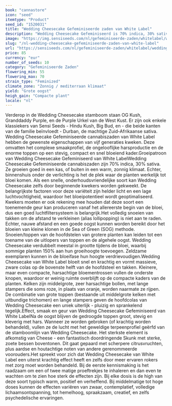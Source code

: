```yaml
---
book: "cannastore"
icon: "seed"
itemtype: "Product"
seed_id: "1520031"
title: "Wedding Cheesecake Gefeminiseerde zaden van White Label"
description: "Wedding Cheesecake Gefeminiseerd is 70% indica, 30% sativa. Planten zijn compact, maar de oogst is groot. De high is intens, ontspannend en creatief."
image: "https://img.sensiseeds.com/nl/gefeminiseerde-zaden/whitelabel/wedding-cake-image.png"
slug: "/nl-wedding-cheesecake-gefeminiseerde-zaden-van-white-label"
url: "https://sensiseeds.com/nl/gefeminiseerde-zaden/whitelabel/wedding-cake?a_aid=cannastore"
price: 85
currency: "eur"
number_of_seeds: 10
category: "Gefeminiseerde Zaden"
flowering_min: 55
flowering_max: 70
strain_type: "Feminized"
climate_zone: "Zonnig / mediterraan klimaat"
yield: "Grote oogst"
heigh_gain: "Compacte plant"
locale: "nl"
---
```

Verderop in de Wedding Cheesecake stamboom staan OG Kush, Granddaddy Purple, en de Purple Urkel van de West Kust. Er zijn ook enkele klassiekers van Sensi Seeds - Hindu Kush, Big Bud, en - die beide kanten van de familie beïnvloedt - Durban, de machtige Zuid-Afrikaanse sativa. Wedding Cheesecake Gefeminiseerde cannabiszaden van White Label hebben de gewenste eigenschappen van vijf generaties kweken. Deze omvatten het complexe smaakprofiel, de ongelooflijke harsproductie en de enorme toppen op een stevig, compact en snel bloeiend kader.Groeipatroon van Wedding Cheesecake Gefeminiseerd van White LabelWedding Cheesecake Gefeminiseerde cannabiszaden zijn 70% indica, 30% sativa. Ze groeien goed in een kas, of buiten in een warm, zonnig klimaat. Echter, binnenshuis onder de verlichting is het de plek waar de planten werkelijk tot bloei komen. Als een snelle, onderhoudsvriendelijke soort kan Wedding Cheesecake zelfs door beginnende kwekers worden gekweekt. De belangrijkste factoren voor deze variëteit zijn helder licht en een lage luchtvochtigheid, waardoor het bloeipotentieel wordt geoptimaliseerd. Kwekers moeten er ook rekening mee houden dat deze soort een toenemende geur kan produceren vanaf het allereerste begin van de bloei, dus een goed luchtfiltersysteem is belangrijk.Het volledig snoeien van takken om de afstand te verkleinen (alias lollipopping) is niet aan te raden. Echter, nauwe afstand en een goede oogst kunnen worden bereikt door het bloeien van kleine klonen in de Sea of Green (SOG) methode. Snoeien/toppen van de hoofdstelen van grotere planten kan leiden tot een toename van de uitlopers van toppen en de algehele oogst. Wedding Cheesecake verdubbelt meestal in grootte tijdens de bloei, waarbij sommige planten 150% aan hun groeihoogte toevoegen. Zeldzame exemplaren kunnen in de bloeifase hun hoogte verdrievoudigen.Wedding Cheesecake van White Label bloeit snel en krachtig en vormt massieve, zware colas op de bovenste helft van de hoofdsteel en takken. Kleinere, maar even compacte, harsachtige bloementrossen vullen de onderste knopen, waardoor er weinig ruimte overblijft op de compacte kaders van de planten. Kelken zijn middelgrote, zeer harsachtige bollen, met lange stampers die soms roze, in plaats van oranje, worden naarmate ze rijpen. De combinatie van grote toppen (bestaande uit middelgrote kelken met uitbundige trichomen) en lange stampers geven de hoofdcolas van Wedding Cheesecake een uniek uiterlijk - pluizig en sprankelend tegelijk.Effect, smaak en geur van Wedding Cheesecake Gefeminiseerd van White LabelNa de oogst blijven de gedroogde toppen groot, stevig en kleverig met hars. Wanneer ze worden gebroken (of krachtig worden behandeld), vullen ze de lucht met het geweldige terpeenprofiel geërfd van de stamboomlijn van Wedding Cheesecake. Het sterkste element is afkomstig van Cheese - een fantastisch doordringende Skunk met sterke, zoete bessen boventonen. Dit gaat gepaard met scherpere citrusvruchten, plus aardse en houtachtige noten van andere gerenommeerde voorouders.Het spreekt voor zich dat Wedding Cheesecake van White Label een uiterst krachtig effect heeft en zelfs door meer ervaren rokers met zorg moet worden behandeld. Bij de eerste kennismaking is het raadzaam om een of twee matige proeftrekjes te inhaleren en dan even te wachten om te zien hoe sterk de effecten zijn. Bij elke dosis is de high van deze soort typisch warm, positief en verheffend. Bij middelmatige tot hoge doses kunnen de effecten variëren van zwaar, contemplatief, volledige lichaamsontspanning, tot hemelhoog, spraakzaam, creatief, en zelfs psychedelische ervaringen.

